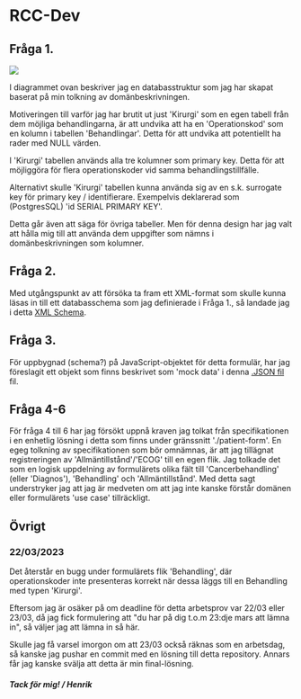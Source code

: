 # RCC-Dev

## Fråga 1.
<img src="./database-diagrams/db-diagram-black-background.svg">

I diagrammet ovan beskriver jag en databasstruktur som jag har skapat baserat på min tolkning av domänbeskrivningen.

Motiveringen till varför jag har brutit ut just 'Kirurgi' som en egen tabell från dem möjliga behandlingarna,
är att undvika att ha en 'Operationskod' som en kolumn i tabellen 'Behandlingar'.
Detta för att undvika att potentiellt ha rader med NULL värden.

I 'Kirurgi' tabellen används alla tre kolumner som primary key.
Detta för att möjliggöra för flera operationskoder vid samma behandlingstillfälle.

Alternativt skulle 'Kirurgi' tabellen kunna använda sig av en s.k. surrogate key
för primary key / identifierare.
Exempelvis deklarerad som (PostgresSQL) 'id SERIAL PRIMARY KEY'.

Detta går även att säga för övriga tabeller. 
Men för denna design har jag valt att hålla mig till att använda dem uppgifter
som nämns i domänbeskrivningen som kolumner. 

## Fråga 2.
Med utgångspunkt av att försöka ta fram ett XML-format som skulle
kunna läsas in till ett databasschema som jag definierade i Fråga 1.,
så landade jag i detta [XML Schema](./xml-schema/schema.xsd).


## Fråga 3.
För uppbygnad (schema?) på JavaScript-objektet för detta formulär,
har jag föreslagit ett objekt som finns beskrivet som 'mock data'
i denna [.JSON fil](./patient-form/public/data/patient-data.json) fil. 

## Fråga 4-6

För fråga 4 till 6 har jag försökt uppnå kraven jag tolkat från specifikationen
i en enhetlig lösning i detta som finns under gränssnitt './patient-form'.
En egeg tolkning av specifikationen som bör omnämnas, 
är att jag tillägnat registreringen av 'Allmäntillstånd'/'ECOG'
till en egen flik. Jag tolkade det som en logisk uppdelning 
av formulärets olika fält till 'Cancerbehandling' (eller 'Diagnos'),
'Behandling' och 'Allmäntillstånd'. 
Med detta sagt understryker jag att jag är medveten om att jag inte
kanske förstår domänen eller formulärets 'use case' tillräckligt.

## Övrigt

### 22/03/2023
Det återstår en bugg under formulärets flik 'Behandling',
där operationskoder inte presenteras korrekt när dessa 
läggs till en Behandling med typen 'Kirurgi'. 

Eftersom jag är osäker på om deadline för detta arbetsprov
var 22/03 eller 23/03, då jag fick formulering att 
"du har på dig t.o.m 23:dje mars att lämna in",
så väljer jag att lämna in så här.

Skulle jag få varsel imorgon om att 23/03 också räknas 
som en arbetsdag, så kanske jag pushar en commit
med en lösning till detta repository.
Annars får jag kanske svälja att detta är min final-lösning. 

##### Tack för mig! / Henrik
